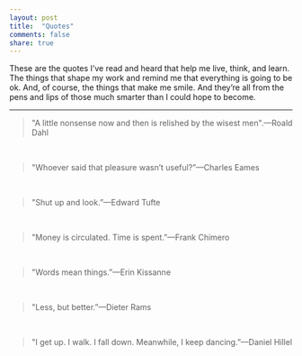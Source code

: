 ```yaml
--- 
layout: post
title:  "Quotes"
comments: false
share: true
---
```


These are the quotes I’ve read and heard that help me live, think, and learn. The things that shape my work and remind me that everything is going to be ok. And, of course, the things that make me smile. And they’re all from the pens and lips of those much smarter than I could hope to become.

---
>"A little nonsense now and then is relished by the wisest men".—Roald Dahl

&nbsp;

>"Whoever said that pleasure wasn’t useful?”—Charles Eames

&nbsp;

>"Shut up and look.”—Edward Tufte

&nbsp;

>"Money is circulated. Time is spent.”—Frank Chimero

&nbsp;

>"Words mean things.”—Erin Kissanne

&nbsp;

>"Less, but better.”—Dieter Rams

&nbsp;

>"I get up. I walk. I fall down. Meanwhile, I keep dancing.”—Daniel Hillel

&nbsp;
